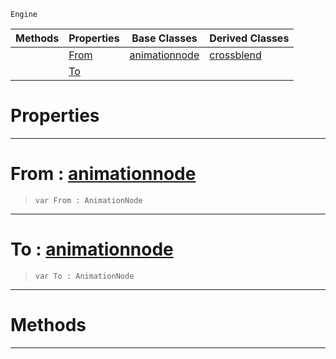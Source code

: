  `Engine`

|Methods|Properties|Base Classes|Derived Classes|
|---|---|---|---|
| |[ From](https://github.com/ZilchEngine/ZilchDocs/blob/master/code_reference/class_reference/dualblendcrossblend.markdown#from-zilch-engine-documen)|[animationnode](https://github.com/ZilchEngine/ZilchDocs/blob/master/code_reference/class_reference/animationnode.markdown)|[crossblend](https://github.com/ZilchEngine/ZilchDocs/blob/master/code_reference/class_reference/crossblend.markdown)|
| |[ To](https://github.com/ZilchEngine/ZilchDocs/blob/master/code_reference/class_reference/dualblendcrossblend.markdown#to-zilch-engine-documenta)| | |


 #  Properties


---  
 #  From : [animationnode](https://github.com/ZilchEngine/ZilchDocs/blob/master/code_reference/class_reference/animationnode.markdown)

> 
> ``` lang=cpp, name=Nada
> var From : AnimationNode


---  
 #  To : [animationnode](https://github.com/ZilchEngine/ZilchDocs/blob/master/code_reference/class_reference/animationnode.markdown)

> 
> ``` lang=cpp, name=Nada
> var To : AnimationNode


---  
 #  Methods


---  
 

 